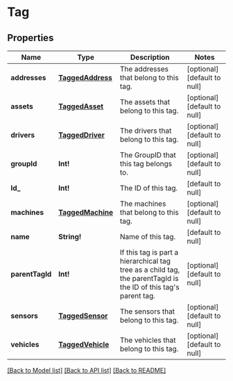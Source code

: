 # Tag

## Properties
Name | Type | Description | Notes
------------ | ------------- | ------------- | -------------
**addresses** | [**TaggedAddress**](TaggedAddress.md) | The addresses that belong to this tag. | [optional] [default to null]
**assets** | [**TaggedAsset**](TaggedAsset.md) | The assets that belong to this tag. | [optional] [default to null]
**drivers** | [**TaggedDriver**](TaggedDriver.md) | The drivers that belong to this tag. | [optional] [default to null]
**groupId** | **Int!** | The GroupID that this tag belongs to. | [optional] [default to null]
**Id_** | **Int!** | The ID of this tag. | [default to null]
**machines** | [**TaggedMachine**](TaggedMachine.md) | The machines that belong to this tag. | [optional] [default to null]
**name** | **String!** | Name of this tag. | [default to null]
**parentTagId** | **Int!** | If this tag is part a hierarchical tag tree as a child tag, the parentTagId is the ID of this tag&#39;s parent tag. | [optional] [default to null]
**sensors** | [**TaggedSensor**](TaggedSensor.md) | The sensors that belong to this tag. | [optional] [default to null]
**vehicles** | [**TaggedVehicle**](TaggedVehicle.md) | The vehicles that belong to this tag. | [optional] [default to null]

[[Back to Model list]](../README.md#documentation-for-models) [[Back to API list]](../README.md#documentation-for-api-endpoints) [[Back to README]](../README.md)


